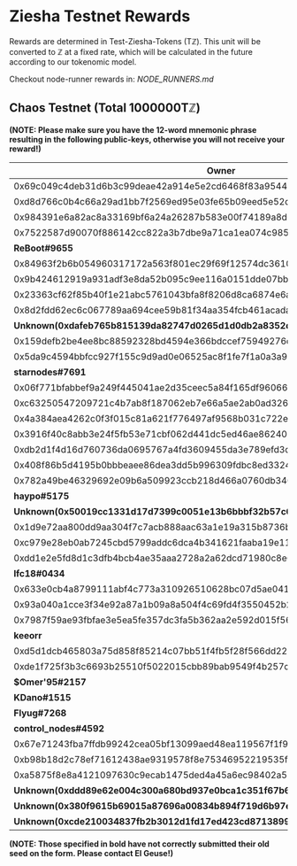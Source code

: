 # Ziesha Testnet Rewards

Rewards are determined in Test-Ziesha-Tokens (Tℤ). This unit will be converted to ℤ
at a fixed rate, which will be calculated in the future according to our tokenomic model.

Checkout node-runner rewards in: *NODE_RUNNERS.md*

## Chaos Testnet (Total 1000000Tℤ)

**(NOTE: Please make sure you have the 12-word mnemonic phrase resulting in the following public-keys, otherwise you will not receive your reward!)**

| Owner | Reward |
| --- | --- |
| 0x69c049c4deb31d6b3c99deae42a914e5e2cd6468f83a9544b87e1ff1f21f592d | 191145.0Tℤ |
| 0xd8d766c0b4c66a29ad1bb7f2569ed95e03fe65b09eed5e52df8efafaa6beae9c | 157012.0Tℤ |
| 0x984391e6a82ac8a33169bf6a24a26287b583e00f74189a8d06b24dba673b46be | 152634.0Tℤ |
| 0x7522587d90070f886142cc822a3b7dbe9a71ca1ea074c985710b45ac3a7e426f | 62288.0Tℤ |
| **ReBoot#9655** | 59944.0Tℤ |
| 0x84963f2b6b054960317172a563f801ec29f69f12574dc361089287111dcfc753 | 54961.0Tℤ |
| 0x9b424612919a931adf3e8da52b095c9ee116a0151dde07bbc0b88ad39c7b812b | 46740.0Tℤ |
| 0x23363cf62f85b40f1e21abc5761043bfa8f8206d8ca6874e6a6b07286b426ab2 | 46630.0Tℤ |
| 0x8d2fdd62ec6c067789aa694cee59b81f34aa354fcb461acada43e26770f41d36 | 38343.0Tℤ |
| **Unknown(0xdafeb765b815139da82747d0265d1d0db2a8352dcfd871492ba34bb9f1d5546a)** | 25306.0Tℤ |
| 0x159defb2be4ee8bc88592328bd4594e366bdccef75949276d7f94170a97da8b5 | 24964.0Tℤ |
| 0x5da9c4594bbfcc927f155c9d9ad0e06525ac8f1fe7f1a0a3a99c050ced3d4066 | 17523.0Tℤ |
| **starnodes#7691** | 13174.0Tℤ |
| 0x06f771bfabbef9a249f445041ae2d35ceec5a84f165df9606665da0304053743 | 12210.0Tℤ |
| 0xc63250547209721c4b7ab8f187062eb7e66a5ae2ab0ad326cc73ce591e556f92 | 12150.0Tℤ |
| 0x4a384aea4262c0f3f015c81a621f776497af9568b031c722e004e6053b9a4e0d | 11923.0Tℤ |
| 0x3916f40c8abb3e24f5fb53e71cbf062d441dc5ed46ae8624024f08d93d4c6a6d | 11692.0Tℤ |
| 0xdb2d1f4d16d760736da0695767a4fd3609455da3e789efd3db272b45a02e89cb | 7797.0Tℤ |
| 0x408f86b5d4195b0bbbeaee86dea3dd5b996309fdbc8ed33247094d6ff7d75caf | 6951.0Tℤ |
| 0x782a49be46329692e09b6a509923ccb218d466a0760db3406b653f5ff120545d | 6052.0Tℤ |
| **haypo#5175** | 5674.0Tℤ |
| **Unknown(0x50019cc1331d17d7399c0051e13b6bbbf32b57c621401baaf9534beb5d28b249)** | 5233.0Tℤ |
| 0x1d9e72aa800dd9aa304f7c7acb888aac63a1e19a315b8736b99a9081789abfae | 4917.0Tℤ |
| 0xc979e28eb0ab7245cbd5799addc6dca4b341621faaba19e111ee5ffaebb75d1d | 3881.0Tℤ |
| 0xdd1e2e5fd8d1c3dfb4bcb4ae35aaa2728a2a62dcd71980c8e6fcab0c97cf48b3 | 3625.0Tℤ |
| **lfc18#0434** | 3438.0Tℤ |
| 0x633e0cb4a8799111abf4c773a310926510628bc07d5ae041c5f9d45b29699c0a | 3256.0Tℤ |
| 0x93a040a1cce3f34e92a87a1b09a8a504f4c69fd4f3550452b253caca83bfbd65 | 1419.0Tℤ |
| 0x7987f59ae93fbfae3e5ea5fe357dc3fa5b362aa2e592d015f5606361c8c31150 | 1206.0Tℤ |
| **keeorr** | 1001.0Tℤ |
| 0xd5d1dcb465803a75d858f85214c07bb51f4fb5f28f566dd226c4c8a94985c781 | 819.0Tℤ |
| 0xde1f725f3b3c6693b25510f5022015cbb89bab9549f4b257d79c31eec11feee3 | 810.0Tℤ |
| **$Omer'95#2157** | 809.0Tℤ |
| **KDano#1515** | 606.0Tℤ |
| **Flyug#7268** | 605.0Tℤ |
| **control_nodes#4592** | 603.0Tℤ |
| 0x67e71243fba7ffdb99242cea05bf13099aed48ea119567f1f93aa70a56ed18f8 | 409.0Tℤ |
| 0xb98b18d2c78ef71612438ae9319578f8e75346952219535fb3b71f4fc14ebe1e | 409.0Tℤ |
| 0xa5875f8e8a4121097630c9ecab1475ded4a45a6ec98402a57c592f68910648c4 | 409.0Tℤ |
| **Unknown(0xddd89e62e004c300a680bd937e0bca1c351f67b66ab26e3062ec207b22140801)** | 405.0Tℤ |
| **Unknown(0x380f9615b69015a87696a00834b894f719d6b97e710a90f5f969b2c7f3d1c4ff)** | 404.0Tℤ |
| **Unknown(0xcde210034837fb2b3012d1fd17ed423cd87138996c359d160dd79933718ff7e7)** | 403.0Tℤ |

**(NOTE: Those specified in bold have not correctly submitted their old seed on the form. Please contact El Geuse!)**
